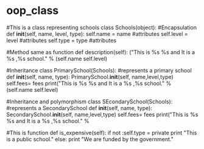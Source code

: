 # oop_class
#This is a class representing schools
class Schools(object):
   #Encapsulation
    def __init__(self, name, level, type):
        self.name = name #attributes
        self.level = level #attributes
        self.type = type #attributes
        
#Method same as function
    def description(self):
    ("This is %s %s and It is a %s ,%s school." % 
(self.name self.level)



#Inheritance
class PrimarySchool(Schools):
    #represents a primary school
    def __init__(self, name, type):
        PrimarySchool.__init__(self, name,level,type)
        self.fees= fees
        print("This is %s %s and It is a %s ,%s school." % 
        (self.name self.level)
 

#Inheritance and polymorphism
class SEcondarySchool(Schools):
    #represents a  SecondarySchool
    def __init__(self, name, type):
         SecondarySchool.__init__(self, name,level,type)
        self.fees= fees
        print("This is %s %s and It is a %s ,%s school." %

#This is function
    def is_expensive(self):
        if not :self.type = private
            print "This is a public school."
        else:
            print "We are funded by the government."
